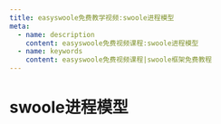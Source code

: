 ```yaml
---
title: easyswoole免费教学视频:swoole进程模型
meta:
  - name: description
    content: easyswoole免费视频课程:swoole进程模型
  - name: keywords
    content: easyswoole免费视频课程|swoole框架免费教程
---
```

# swoole进程模型
<script type="text/javascript" src="/Js/Ckplayer/ckplayer.js"></script>
<div class="video" style="width: 50rem;height: 30rem;"></div>
<script type="text/javascript">
    var videoObject = {
    		container: '.video',
    		variable: 'player',
    		video:'http://video-oss.easyswoole.com/%E5%85%A5%E9%97%A8%E6%95%99%E7%A8%8B1/swoole%E7%9A%84%E7%AE%80%E4%BB%8B%E5%92%8C%E8%BF%9B%E7%A8%8B%E6%A8%A1%E5%9E%8B%7E2.mp4'
    	};
    var player=new ckplayer(videoObject);
</script>
